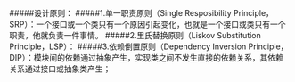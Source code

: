 #####设计原则：
#####1.单一职责原则（Single Resposibility Principle，SRP）：一个接口或一个类只有一个原因引起变化，也就是一个接口或类只有一个职责，他就负责一件事情。
#####2.里氏替换原则（Liskov Substitution Principle，LSP）：
#####3.依赖倒置原则（Dependency Inversion Principle，DIP）：模块间的依赖通过抽象产生，实现类之间不发生直接的依赖关系，其依赖关系通过接口或抽象类产生；
